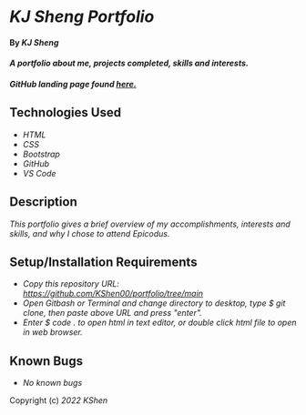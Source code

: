 # _KJ Sheng Portfolio_

#### By _**KJ Sheng**_

#### _A portfolio about me, projects completed, skills and interests._

#### _GitHub landing page found <a href="https://github.com/KShen00/portfolio/tree/gh-pages">here.</a>_

## Technologies Used

* _HTML_
* _CSS_
* _Bootstrap_
* _GitHub_
* _VS Code_

## Description

_This portfolio gives a brief overview of my accomplishments, interests and skills, and why I chose to attend Epicodus._

## Setup/Installation Requirements

* _Copy this repository URL: https://github.com/KShen00/portfolio/tree/main_
* _Open Gitbash or Terminal and change directory to desktop, type $ git clone, then paste above URL and press "enter"._
* _Enter $ code . to open html in text editor, or double click html file to open in web browser._

## Known Bugs

* _No known bugs_


Copyright (c) _2022_ _KShen_
